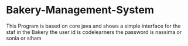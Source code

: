 # Bakery-Management-System
This Program is based on core java and shows a simple interface for the staf in the Bakery
the user id is codelearners
the password is nassima or sonia or siham
